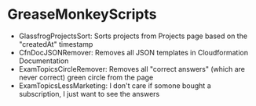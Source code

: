# GreaseMonkeyScripts

- GlassfrogProjectsSort: Sorts projects from Projects page based on the "createdAt" timestamp
- CfnDocJSONRemover: Removes all JSON templates in Cloudformation Documentation
- ExamTopicsCircleRemover: Removes all "correct answers" (which are never correct) green circle from the page
- ExamTopicsLessMarketing: I don't care if somone bought a subscription, I just want to see the answers
